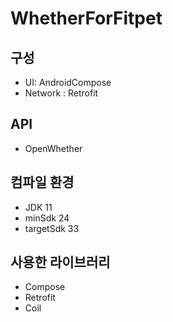 # WhetherForFitpet

## 구성
- UI: AndroidCompose
- Network : Retrofit

## API
- OpenWhether

## 컴파일 환경
- JDK 11
- minSdk 24
- targetSdk 33

## 사용한 라이브러리
- Compose
- Retrofit
- Coil
